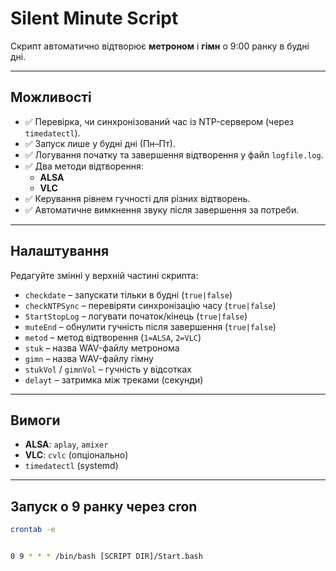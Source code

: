 # Silent Minute Script

Скрипт автоматично відтворює **метроном** і **гімн** о 9:00 ранку в будні дні.  

---

## Можливості

- ✅ Перевірка, чи синхронізований час із NTP-сервером (через `timedatectl`).
- ✅ Запуск лише у будні дні (Пн–Пт).
- ✅ Логування початку та завершення відтворення у файл `logfile.log`.
- ✅ Два методи відтворення:
  - **ALSA**
  - **VLC** 
- ✅ Керування рівнем гучності для різних відтворень.
- ✅ Автоматичне вимкнення звуку після завершення за потреби.

---

## Налаштування

Редагуйте змінні у верхній частині скрипта:

- `checkdate` – запускати тільки в будні (`true|false`)
- `checkNTPSync` – перевіряти синхронізацію часу (`true|false`)
- `StartStopLog` – логувати початок/кінець (`true|false`)
- `muteEnd` – обнулити гучність після завершення (`true|false`)
- `metod` – метод відтворення (`1=ALSA`, `2=VLC`)
- `stuk` – назва WAV-файлу метронома
- `gimn` – назва WAV-файлу гімну
- `stukVol` / `gimnVol` – гучність у відсотках
- `delayt` – затримка між треками (секунди)

---

## Вимоги

- **ALSA**: `aplay`, `amixer`
- **VLC**: `cvlc` (опціонально)
- `timedatectl` (systemd)

---
## Запуск о 9 ранку через cron
```bash
crontab -e


0 9 * * * /bin/bash [SCRIPT DIR]/Start.bash
